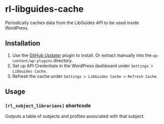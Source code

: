 # rl-libguides-cache
Periodically caches data from the LibGuides API to be used inside WordPress.

## Installation
1. Use the [GitHub Updater](https://github.com/afragen/github-updater) plugin to install. Or extract manually into the `wp-content/wp-plugins` directory.
2. Set up API Credentials in the WordPress dashboard under `Settings > LibGuides Cache`.
3. Refresh the cache under `Settings > LibGuides Cache > Refresh Cache`.

## Usage
### `[rl_subject_librarians]` shortcode
Outputs a table of subjects and profiles associated with that subject.

